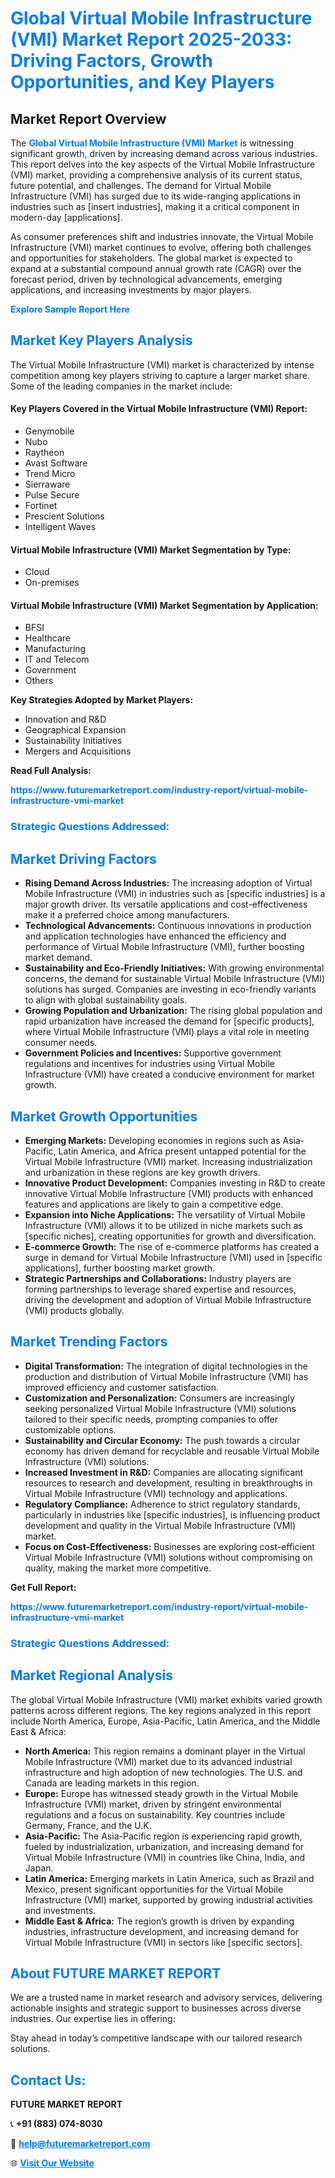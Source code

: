 <h1 style="color: #007BFF;">Global Virtual Mobile Infrastructure (VMI) Market Report 2025-2033: Driving Factors, Growth Opportunities, and Key Players</h1>

<section id="overview">
<h2>Market Report Overview</h2>
<p>The <a href="https://www.futuremarketreport.com/industry-report/virtual-mobile-infrastructure-vmi-market" style="color: #007BFF; text-decoration: none;"><strong>Global Virtual Mobile Infrastructure (VMI) Market</strong></a> is witnessing significant growth, driven by increasing demand across various industries. This report delves into the key aspects of the Virtual Mobile Infrastructure (VMI) market, providing a comprehensive analysis of its current status, future potential, and challenges. The demand for Virtual Mobile Infrastructure (VMI) has surged due to its wide-ranging applications in industries such as [insert industries], making it a critical component in modern-day [applications].</p>
<p>As consumer preferences shift and industries innovate, the Virtual Mobile Infrastructure (VMI) market continues to evolve, offering both challenges and opportunities for stakeholders. The global market is expected to expand at a substantial compound annual growth rate (CAGR) over the forecast period, driven by technological advancements, emerging applications, and increasing investments by major players.</p>
</section>

<section id="overview">
<p><a href="https://www.futuremarketreport.com/request-sample/reportId=115484" style="color: #007BFF; text-decoration: none;"><strong>Explore Sample Report Here</strong></a></p>
</section>

<section id="key-players">
<h2 style="color: #007BFF;">Market Key Players Analysis</h2>
<p>The Virtual Mobile Infrastructure (VMI) market is characterized by intense competition among key players striving to capture a larger market share. Some of the leading companies in the market include:</p>
<h4>Key Players Covered in the Virtual Mobile Infrastructure (VMI) Report:</h4>
<ul><li>Genymobile</li><li>Nubo</li><li>Raytheon</li><li>Avast Software</li><li>Trend Micro</li><li>Sierraware</li><li>Pulse Secure</li><li>Fortinet</li><li>Prescient Solutions</li><li>Intelligent Waves</li></ul>
<h4>Virtual Mobile Infrastructure (VMI) Market Segmentation by Type:</h4>
<ul><li>Cloud</li><li>On-premises</li></ul>

<h4>Virtual Mobile Infrastructure (VMI) Market Segmentation by Application:</h4>
<ul><li>BFSI</li><li>Healthcare</li><li>Manufacturing</li><li>IT and Telecom</li><li>Government</li><li>Others</li></ul>
<p><strong>Key Strategies Adopted by Market Players:</strong></p>
<ul>
<li>Innovation and R&D</li>
<li>Geographical Expansion</li>
<li>Sustainability Initiatives</li>
<li>Mergers and Acquisitions</li>
</ul>
</section>

<section>
<p><strong>Read Full Analysis: </strong></p><a href="https://www.futuremarketreport.com/industry-report/virtual-mobile-infrastructure-vmi-market" style="color: #007BFF; text-decoration: none;"><strong>https://www.futuremarketreport.com/industry-report/virtual-mobile-infrastructure-vmi-market</strong></a>
<h3 style="color: #007BFF;">Strategic Questions Addressed:</h3>
</section>

<section id="driving-factors">
<h2 style="color: #007BFF;">Market Driving Factors</h2>
<ul>
<li><strong>Rising Demand Across Industries:</strong> The increasing adoption of Virtual Mobile Infrastructure (VMI) in industries such as [specific industries] is a major growth driver. Its versatile applications and cost-effectiveness make it a preferred choice among manufacturers.</li>
<li><strong>Technological Advancements:</strong> Continuous innovations in production and application technologies have enhanced the efficiency and performance of Virtual Mobile Infrastructure (VMI), further boosting market demand.</li>
<li><strong>Sustainability and Eco-Friendly Initiatives:</strong> With growing environmental concerns, the demand for sustainable Virtual Mobile Infrastructure (VMI) solutions has surged. Companies are investing in eco-friendly variants to align with global sustainability goals.</li>
<li><strong>Growing Population and Urbanization:</strong> The rising global population and rapid urbanization have increased the demand for [specific products], where Virtual Mobile Infrastructure (VMI) plays a vital role in meeting consumer needs.</li>
<li><strong>Government Policies and Incentives:</strong> Supportive government regulations and incentives for industries using Virtual Mobile Infrastructure (VMI) have created a conducive environment for market growth.</li>
</ul>
</section>

<section id="growth-opportunities">
<h2 style="color: #007BFF;">Market Growth Opportunities</h2>
<ul>
<li><strong>Emerging Markets:</strong> Developing economies in regions such as Asia-Pacific, Latin America, and Africa present untapped potential for the Virtual Mobile Infrastructure (VMI) market. Increasing industrialization and urbanization in these regions are key growth drivers.</li>
<li><strong>Innovative Product Development:</strong> Companies investing in R&D to create innovative Virtual Mobile Infrastructure (VMI) products with enhanced features and applications are likely to gain a competitive edge.</li>
<li><strong>Expansion into Niche Applications:</strong> The versatility of Virtual Mobile Infrastructure (VMI) allows it to be utilized in niche markets such as [specific niches], creating opportunities for growth and diversification.</li>
<li><strong>E-commerce Growth:</strong> The rise of e-commerce platforms has created a surge in demand for Virtual Mobile Infrastructure (VMI) used in [specific applications], further boosting market growth.</li>
<li><strong>Strategic Partnerships and Collaborations:</strong> Industry players are forming partnerships to leverage shared expertise and resources, driving the development and adoption of Virtual Mobile Infrastructure (VMI) products globally.</li>
</ul>
</section>

<section id="trending-factors">
<h2 style="color: #007BFF;">Market Trending Factors</h2>
<ul>
<li><strong>Digital Transformation:</strong> The integration of digital technologies in the production and distribution of Virtual Mobile Infrastructure (VMI) has improved efficiency and customer satisfaction.</li>
<li><strong>Customization and Personalization:</strong> Consumers are increasingly seeking personalized Virtual Mobile Infrastructure (VMI) solutions tailored to their specific needs, prompting companies to offer customizable options.</li>
<li><strong>Sustainability and Circular Economy:</strong> The push towards a circular economy has driven demand for recyclable and reusable Virtual Mobile Infrastructure (VMI) solutions.</li>
<li><strong>Increased Investment in R&D:</strong> Companies are allocating significant resources to research and development, resulting in breakthroughs in Virtual Mobile Infrastructure (VMI) technology and applications.</li>
<li><strong>Regulatory Compliance:</strong> Adherence to strict regulatory standards, particularly in industries like [specific industries], is influencing product development and quality in the Virtual Mobile Infrastructure (VMI) market.</li>
<li><strong>Focus on Cost-Effectiveness:</strong> Businesses are exploring cost-efficient Virtual Mobile Infrastructure (VMI) solutions without compromising on quality, making the market more competitive.</li>
</ul>
</section>

<section>
<p><strong>Get Full Report: </strong></p><a href="https://www.futuremarketreport.com/industry-report/virtual-mobile-infrastructure-vmi-market" style="color: #007BFF; text-decoration: none;"><strong>https://www.futuremarketreport.com/industry-report/virtual-mobile-infrastructure-vmi-market</strong></a>
<h3 style="color: #007BFF;">Strategic Questions Addressed:</h3>
</section>


<section id="regional-analysis">
<h2 style="color: #007BFF;">Market Regional Analysis</h2>
<p>The global Virtual Mobile Infrastructure (VMI) market exhibits varied growth patterns across different regions. The key regions analyzed in this report include North America, Europe, Asia-Pacific, Latin America, and the Middle East & Africa:</p>
<ul>
<li><strong>North America:</strong> This region remains a dominant player in the Virtual Mobile Infrastructure (VMI) market due to its advanced industrial infrastructure and high adoption of new technologies. The U.S. and Canada are leading markets in this region.</li>
<li><strong>Europe:</strong> Europe has witnessed steady growth in the Virtual Mobile Infrastructure (VMI) market, driven by stringent environmental regulations and a focus on sustainability. Key countries include Germany, France, and the U.K.</li>
<li><strong>Asia-Pacific:</strong> The Asia-Pacific region is experiencing rapid growth, fueled by industrialization, urbanization, and increasing demand for Virtual Mobile Infrastructure (VMI) in countries like China, India, and Japan.</li>
<li><strong>Latin America:</strong> Emerging markets in Latin America, such as Brazil and Mexico, present significant opportunities for the Virtual Mobile Infrastructure (VMI) market, supported by growing industrial activities and investments.</li>
<li><strong>Middle East & Africa:</strong> The region’s growth is driven by expanding industries, infrastructure development, and increasing demand for Virtual Mobile Infrastructure (VMI) in sectors like [specific sectors].</li>
</ul>
</section>

<footer>
<h2 style="color: #007BFF;">About FUTURE MARKET REPORT</h2>
<p>We are a trusted name in market research and advisory services, delivering actionable insights and strategic support to businesses across diverse industries. Our expertise lies in offering:</p>

<p>Stay ahead in today’s competitive landscape with our tailored research solutions.</p>

<h2 style="color: #007BFF;">Contact Us:</h2>
<p><strong>FUTURE MARKET REPORT</strong></p>
<p>📞 <strong>+91 (883) 074-8030</strong></p>
<p>📧 <strong><a href="mailto:help@futuremarketreport.com" style="color: #007BFF;">help@futuremarketreport.com</a></strong></p>
<p>🌐 <strong><a href="https://www.futuremarketreport.com/" style="color: #007BFF;">Visit Our Website</a></strong></p>
</footer>